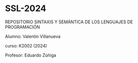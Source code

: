 # SSL-2024
REPOSITORIO SINTAXIS Y SEMÁNTICA DE LOS LENGUAJES DE PROGRAMACIÓN

Alumno: Valentin Villanueva

curso: K2002 (2024)

Profesor: Eduardo Zúñiga

